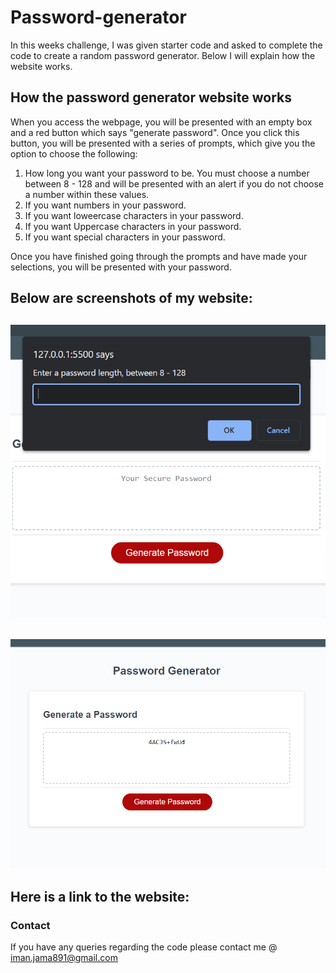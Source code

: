# Password-generator

In this weeks challenge, I was given starter code and asked to complete the code to create a random password generator. Below I will explain how the website works.

## **How the password generator website works**

When you access the webpage, you will be presented with an empty box and a red button which says "generate password". Once you click this button, you will be presented with a series of prompts, which give you the option to choose the following:
1. How long you want your password to be. You must choose a number between 8 - 128 and will be presented with an alert if you do not choose a number within these values.
2. If you want numbers in your password.
3. If you want loweercase characters in your password.
4. If you want Uppercase characters in your password.
5. If you want special characters in your password. 

Once you have finished going through the prompts and have made your selections, you will be presented with your password.

 
## **Below are screenshots of my website:**
![picture](/Assets/Screenshot_1.png)
---
![picture](/Assets/Screenshot_3.png)
---

## **Here is a link to the website:**

  
### Contact 
  
If you have any queries regarding the code please contact me @ iman.jama891@gmail.com
